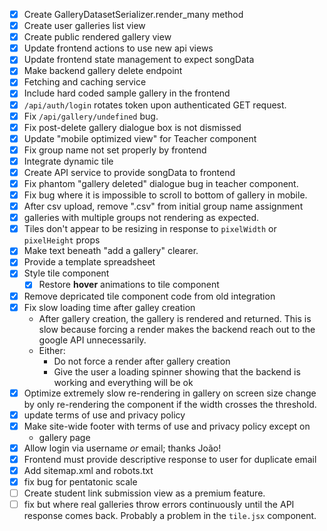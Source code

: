 - [x] Create GalleryDatasetSerializer.render_many method
- [x] Create user galleries list view
- [x] Create public rendered gallery view
- [x] Update frontend actions to use new api views
- [x] Update frontend state management to expect songData
- [x] Make backend gallery delete endpoint
- [x] Fetching and caching service
- [x] Include hard coded sample gallery in the frontend
- [x] `/api/auth/login` rotates token upon authenticated GET request.
- [x] Fix `/api/gallery/undefined` bug.
- [x] Fix post-delete gallery dialogue box is not dismissed
- [x] Update "mobile optimized view" for Teacher component
- [x] Fix group name not set properly by frontend
- [x] Integrate dynamic tile
- [x] Create API service to provide songData to frontend
- [x] Fix phantom "gallery deleted" dialogue bug in teacher component.
- [x] Fix bug where it is impossible to scroll to bottom of gallery in mobile.
- [x] After csv upload, remove ".csv" from initial group name assignment
- [x] galleries with multiple groups not rendering as expected.
- [x] Tiles don't appear to be resizing in response to `pixelWidth` or
      `pixelHeight` props
- [x] Make text beneath "add a gallery" clearer.
- [x] Provide a template spreadsheet
- [x] Style tile component
  - [x] Restore **hover** animations to tile component
- [x] Remove depricated tile component code from old integration
- [x] Fix slow loading time after galley creation
  - After gallery creation, the gallery is rendered and returned. This is
    slow because forcing a render makes the backend reach out to the google API
    unnecessarily.
  - Either:
    - Do not force a render after gallery creation
    - Give the user a loading spinner showing that the backend is working
      and everything will be ok
- [x] Optimize extremely slow re-rendering in gallery on screen size change
      by only re-rendering the component if the width crosses the threshold.
- [x] update terms of use and privacy policy
- [x] Make site-wide footer with terms of use and privacy policy except on
  - gallery page
- [x] Allow login via username _or_ email; thanks João!
- [x] Frontend must provide descriptive response to user for duplicate email
- [x] Add sitemap.xml and robots.txt
- [x] fix bug for pentatonic scale
- [ ] Create student link submission view as a premium feature.
- [ ] fix but where real galleries throw errors continuously until the API
      response comes back. Probably a problem in the `tile.jsx` component.
